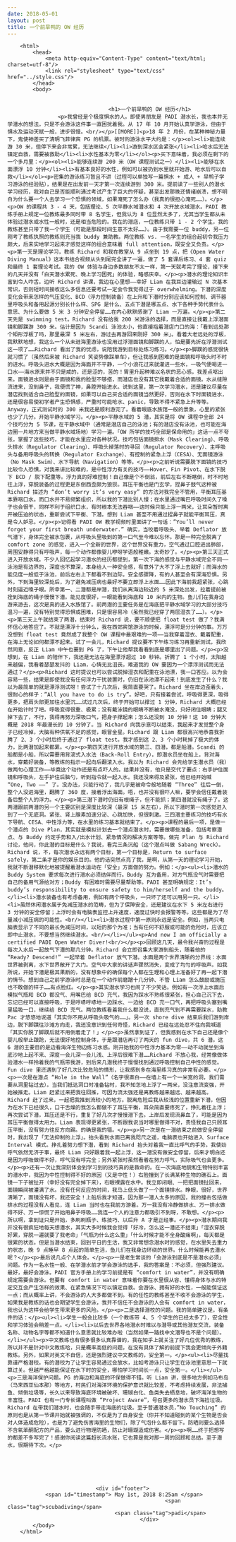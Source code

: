 ```yaml
---
date: 2018-05-01
layout: post
title: 一个前旱鸭的 OW 经历
---        
```


<!DOCTYPE HTML>
        <html>
            <head>
                <meta http-equiv="Content-Type" content="text/html; charset=utf-8"/>
                <link rel="stylesheet" type="text/css" href="../style.css"/>
            </head>
            <body>
                
                
                                    <h1>一个前旱鸭的 OW 经历</h1>
                    <p>我曾经是个极度惧水的人。即使男朋友是 PADI 潜水长，我也本并无学潜水的想法，只是不会游泳这件事一直困扰着我。从 17 年 10 月开始认真学游泳，但由于惧水及运动天赋一般，进步很慢。<br/></p>[[MORE]]<p>18 年 2 月份，在某种神秘力量下，鬼使神差买了清明飞菲律宾 PG 的机票。彼时的游泳水平大约是：</p><ol><li>能连续游 30 米，但停下来会非常累，无法继续</li><li>游到深水区会紧张</li><li>呛水后无法镇定自救，需要被救助</li><li>水性基本为零</li></ol><p>买下意味着，我必须在剩下的一个多月里：</p><ol><li>能够连续游 200 米（OW 课程测试之一）</li><li>能够在水面漂浮 10 分钟</li><li>有基本良好的水性，例如可以被扔到水里就开始游、呛水后可以自救</li></ol><p>密集的游泳练习暂且不讲（过程可以单独写一篇惧水 + 成人 + 旱鸭子学习游泳的经验贴），结果是在出发前一天才第一次连续游到 300 米。提前读了一些别人的潜水学习经历，我对自己是否能顺利通过考试产生了巨大的怀疑，甚至出发那晚还情绪崩溃，想不明白为什么要一个人去学习一个恐惧的领域，如果淹死了怎么办（我真的很担心淹死……）。</p><p>OW 的课程共 3 - 4 天，包括理论、5 次平静水域潜水和 4 次开放水域潜水。PADI 教练手册上规定一位教练最多同时带 8 名学生，但我认为 8 位显然太多了，尤其当学生都从未体验过潜水或水性一般时，还是相当危险的。我在的潜店，一位教练只带 1 - 2 个学生，我的教练甚至只带了我一个学生（可能是那段时间生意不太好……）。由于我需要一位 buddy，另一位刚考了教练执照的教练则充当我 buddy 兼助教。两位教练 vs. 一名学生的组合起初令我压力颇大，后来实地学习起来才感觉这样的组合意味着 full attention，既安全又负责。</p><p>第一天是理论学习，教练 Richard 和我在教室从 9 点坐到 19 点，把《Open Water Diving Manual》这本书结合视频从头到尾完全讲了一遍，做了 5 套课后练习、4 套 quiz 和最终 1 套理论考试。我的 OW 体验与身边多数朋友不太一样，第一天就考完了理论，接下来的几天并没有「白天潜水累死、晚上学习困死」的体验，略感庆幸。</p><p>潜水的理论知识丰富到令人咋舌。边听 Richard 讲课，我边在心里想——幸好 Liam 在我耳边灌输过 N 次基本常识，否则短时间接收这么多信息还要考试一定会令我觉得过于 overwhelming。下潜的深度变化会带来怎样的气压变化、BCD（浮力控制装备）在上升和下潜时分别应该如何控制、调节器里呼吸头和备用起源分别长什么样、SPG 是什么、五点下潜是哪五点、水下各种手势代表什么意思、为什么要做 5 米 3 分钟安全停留……在内心默默感谢了 Liam 一万遍。</p><p>第二天先是 swimming test。Richard 没有给我 200 米游泳的选择，而是直接让我戴上浮潜面镜和脚蹼游 300 米。估计是因为 Scandi 泳池太小，他直接指着潜店门口的海：「看到远处那个矩形浮板了吗，那里最深 5 米左右，游过去再游回来刚好 300 米」。看着大老远处的浮板，我默默地想，我这么一个从未进海里游泳也没用过浮潜面镜和脚蹼的人，怕是要先折在浮潜测试这一项了……Richard 看出了我的忧虑，说陪我游到目标处练习练习。</p><p>脚蹼的感觉很快就习惯了（虽然后来被 Richard 笑姿势像踩单车），但让我感到困难的是面镜和呼吸头时不时的进水。呼吸头进水大概是因为海面并不平静，一个小浪花过来就灌进一些水，一吸气便喝进一口水——海水原来并不只是咸的，还是涩的，苦的！胃里升起种难以名状的恶心感，我差点呕出来。面镜进水则是由于面镜和我的脸型不够搭，而潜店也没有其它我戴着合适的面镜。水从缝隙流进来，没到鼻子，我便慌了神，鼻腔开始进水。说到这里，第一次学习潜水，还是建议尽量在潜店找到适合自己脸型的面镜，如果可以自己买合适的面镜当然更好，否则在水下时面镜进水，还是很容易使初学者产生恐惧感，严重时可能呛水、panic，导致不得不紧急上升等等。Anyway，正式测试时的 300 米我还是顺利游完了。看着眼底水族馆一般的景象，心里的紧张也少了几分。开始平静水域学习。</p><p>平静水域的 5 潜，其实是将 OW 课程中全部 24 个技巧分为 5 节课，在平静水域中（通常是潜店自己的泳池；有的潜店没有泳池，也可能在海边圈一片地方来当做平静水域场地）学习一遍。「OW 所学的技巧全部是保命用的」这话一点不夸张，掌握了这些技巧，才能在水里应对各种状况。技巧包括面镜排水（Mask Clearing）、呼吸头排水（Regulator Clearing）、呼吸头掉落时的寻回（Regulator Recovery）、主呼吸头与备用呼吸头的转换（Regulator Exchange）、有控制的紧急上浮（CESA）、无面镜游泳（No Mask Swim）、水下导航（Navigation）等等。</p><p>之前听说需要脱下面镜的技巧比较令人恐惧，对我来讲比较难的，是中性浮力有关的技巧——Hover、Fin Pivot、在水下脱下 BCD / 脱下配重等。浮力真的好难控制！自己像是个不倒翁，前后左右不断瞎倒，时不时地往上浮，穿脱装备的过程更是东倒西歪颇为狼狈。耳压平衡也是门玄学，捏鼻子鼓气这种被 Richard 描述为 “don’t worry it’s very easy” 的方法对我完全不管用，平衡耳压基本靠咽口水。而口水并不易频繁组织，所以我的下潜比别人慢；在水里通过嘴巴呼吸时间久了嗓子也会很干，同样不利于组织口水，有时根本无法吞咽——这时候只能上浮一两米，让耳朵暂时离开被压迫的状态，重新尝试下平衡、下潜。想到 Liam 甚至不用通过捏鼻子就能平衡耳压，真是令人妒忌。</p><p>记得看 PADI OW 教学视频时里面讲了一句话：”You’ll never forget your first breath underwater.” 确实，当咬着呼吸头、举着 Deflator 放气潜下，身体完全被水包裹，从呼吸头里吸到的第一口气至今难以忘怀。那是一种完全脱离了 comfort zone 的感觉，进入一个全新的世界，这个世界没有重力，空气通过口腔进出肺部，周围安静得只有呼吸声，每一个动作都像婴儿咿呀学语般稚嫩。太奇妙了。</p><p>第三天正式进入开放水域。不少人回忆起学习潜水的经历都提到，第一次下海的感觉与平静水域完全不同——泳池是有边界的，深度也不算深，本身给人一种安全感，有意外了大不了浮上去就好；而海水的能见度一般低于泳池，前后左右上下都看不到边际，安全感骤降，有的人甚至会有深海恐惧。另外，下到海里较深处后，为了避免减压病也最好不要立即浮上水面……因此下海前我超紧张，心跳时刻逼近嗓子眼。所幸第一、二潜都是岸潜，我们从离海边较近的 5 米深处出发，拉着提前被拴到海底的绳子慢慢下潜。能见度很好，一眼能看到海底和 10 米内的生物。鱼儿们在我身边游来游去，这次是真的进入水族馆了。前两潜的主要任务是在海底把平静水域学习的大部分技巧温习一遍，没有特别觉得恐惧或困难，只是很容易冷（虽然我已经穿了两层湿衣了……）。</p><p>第三天上午就结束了两潜，结束时 Richard 说，要不顺便把 float test 做了？我满怀信心地答应了。不就是漂浮十分钟么，我在西郊宾馆游泳的时候，漂浮可是分分钟的事。万万没想到 float test 竟然成了我整个 OW 课程中最艰难的一项——当我穿着湿衣、戴着配重，在海上无论如何都漂不起来。试了一会儿，Richard 提议要不下午练习练习再重新测试，我欣然同意，反正 Liam 中午也要到 PG 了，下午让他帮我看看到底是哪里出了问题。</p><p>没想到，在 Liam 的陪伴下，我还是无法在海里漂浮超过 10 秒钟。折腾了 1 个小时，太阳越来越偏，我看着瑟瑟发抖的 Liam，心情无比沮丧。难道我的 OW 要因为一个漂浮测试而无法通过？</p><p>Richard 这时提议也可以尝试脱掉湿衣和配重在泳池漂，我一口答应。以为会容易一些，结果是即使我没有任何浮力干扰装置时，仍旧在泳池漂不起来！到底发生了什么？我以为最简单的就是漂浮测试呀！尝试了十几次后，我简直要哭了。Richard 坐在岸边歪着头，很耐心的样子：”All you have to do is try”。好吧，只有接着尝试，呼吸得更深，吸得更多，把肩头部更加往水里沉……试过几次后，终于开始可以撑过 1 分钟，Richard 大概已经在开始计时了吧。呼吸变得很重、极累；没有戴泳镜的眼睛不断被水淹没，只好闭住眼睛；腿又掉下去了，不行，我得再努力深吸口气，把身子撑起来；怎么还没到 10 分钟！这 10 分钟大概是 2018 年最漫长的 10 分钟了。当 Richard 向我示意可以结束，我起来才发觉整个身子已经冷掉，大脑有种供氧不足的感觉，眼冒金星。Richard 跟 Liam 都很高兴地恭喜我折腾了 2、3 个小时后终于通过了 float test。我才感到这 2、3 个小时耗掉了极大的体力，比两潜加起来都累。</p><p>第四天进行开放水域的第三、四潜，都是船潜。Scandi 的船都是小船，所以需要用背滚式入水法（Back-Roll Entry），即潜水员坐在船上，背对海水，穿戴好装备，等教练的指示一起向后翻滚入水。我以为 Richard 会先给学生潜水员（我）做两句心理工作——毕竟这个动作还是有点吓人的。结果并没有，他只是交代了要点：右手护住面镜和呼吸头，左手护住后脑勺，听到指令就一起入水。我还没来得及紧张，他已经开始喊 “One, Two ——” 了。没办法，只能行动了，我几乎是被命令般地随着 “Three” 往后一倒，整个人没进海里，翻腾了 360 度，接着浮出海面。唔，也并没有很吓人嘛，要学会信任戴着装备后整个人的浮力。</p><p>第三潜下潜时仍旧有根绳子，但不能抓；第四潜就没有绳子了。这两潜跟前两潜的另一个主要区别是深度比较深（最深 15 米左右），所以下潜时第一次感觉进入到了一个无底洞。紧张、肾上腺素加速分泌、心跳加快，但很刺激。三四潜主要练习的技巧有水下导航、CESA、中性浮力等，在水里的练习基本就结束了。</p><p>课程的最后一项，是做一个潜点的 Dive Plan，其实就是模拟计划去一个潜点潜水时，需要做哪些准备，包括考察潜点、与 Buddy 约定手势和入/出水计划、紧急情况的解决方案等等。做完 Plan 与 Richard 讨论，他问，你此潜的目标是什么？我说，看完三条沉船（这个潜点叫做 Sabang Wreck）。Richard 说，不，每次潜水永远有两个目标，第一个目标是，Return to surface safely，第二条才是你的娱乐目的。他的话突然点亮了我，是啊，从第一天的理论学习开始，我就不断潜移默化地被提醒着潜水运动在「安全」方面做的努力。例如：</p><ul><li>潜水的 Buddy System 要求每次进行潜水必须结伴而行。Buddy 互为备用，对方气瓶没气时需要把自己的备用气源给对方；Buddy 有困难时需要尽量帮助等。PADI 甚至明确规定：It’s buddy’s responsibility to ensure safety to him/herself and the buddy。</li><li>潜水装备也有考虑备用，例如有两个呼吸头，一只坏了还可以用另一只。</li><li>虽然休闲潜水属于免减压潜水的范畴，但为了保障安全，还是建议在水下 5 米左右进行 3 分钟的安全停留；上浮时会有电脑表监控上升速度，速度过快时会报警等等。这些都是为了尽量减小减压病的可能性。<br/></li><li>潜水过程中第一原则永远是安全。例如，当两只电脑表显示了不同的最长免减压时间，以短的那个为准；当有任何不舒服或可能的危险时，应该立即中止潜水，不要想当然继续潜水。<br/></li></ul><p>And now I am officially a certified PADI Open Water Diver!<br/></p><p>回顾这几天，最令我兴奋的过程是每次入水后一起放气下潜的那几分钟。Richard 会立即召集大家游到船头，随着他的 “Ready? Descend!” 一起举着 Deflator 放气下潜。水面是两个世界清晰的分界线：水面世界被剥离，水下世界敞开了大门。空气中大家的讲话声骤然消失，变成了均匀的呼吸声。如我所说，开始下潜是极其果断的，没有想象中的确保每个人都在生理和心理上准备好了再一起下潜的情节。想到自己之前学游泳时总是在一个动作前磨蹭十几分钟、不管 Liam 怎么鼓励或施压也不敢做的样子……有点脸红。</p><p>其实潜水学习也闹了不少笑话。例如有一次浮上水面后模拟气瓶和 BCD 都没气、用嘴巴给 BCD 充气，我因为踩水不熟练很紧张，担心自己沉下去，忘记已经可以直接呼吸，于是哼哧哼哧地一边踩水、一边给 BCD 充一口气，再把呼吸头塞到嘴里猛吸一口，继续给 BCD 充气。两位教练看着我什么都没说，直到充气到不再需要踩水，助教 Pac 才悠悠地说道「其实你不用从呼吸头吸气的……」。另一次 shore dive 结束后我们游到岸边，脱下脚蹼往沙滩方向走，我还没意识到任何奇怪，Richard 已经在远处忍不住向我喊道「其实你脱了脚蹼后就不用倒着走了！」</p><p>虽然拿到证了，但我感到在水下自己还是像个婴儿般举止踉跄，无法很好地控制身体，于是跟潜店再订了两天的 fun dive，共 6 潜。这 6 潜的主要目的是边看海洋生物边练习水感。刚开始我的中性浮力基本为零——动不动就坐到海底沙地上起不来、深度一会儿深一会儿浅、上浮后很难下潜……Richard 不放心我，经常像做体验潜水一样拎着我的气瓶带我游，到后来几潜我终于慢慢找到通过呼吸控制自己中性的感觉。Fun dive 里还遇到了好几次比较危险的情形，让我感到多在海里练习真的非常有必要。</p><p>一次是在潜点 “Hole in the Wall”（名字很直白——在墙上有一个一米宽的洞，我们需要从洞里钻过去）。当我们抵达洞口时准备钻时，我不知怎地上浮了一两米，没注意流变强，开始被推走。Liam 赶紧过来把我往回推，可因为流太强还是离教练越来越远、越来越高。Richard 赶了过来，一起把我推到流较小的地方。脱离危险后我从较浅的位置重新下潜，但因为在水下已经很久，口干舌燥的我怎么都做不了耳压平衡，耳朵简直要疼死了，挣扎着往上浮；再次尝试下潜，耳压还是不行，重复了好几次才慢慢潜下去。上岸后发现流鼻血了，可能是因为耳压平衡做得太用力。Liam 表现得更紧张，不断跟我说当时哪里做得不对，责怪我自己只顾耳压平衡，没有努力往反方向踢。的确是我的错。</p><p>另一次是在一潜结束之前做安全停留时，我出现了「无法抑制的上浮」。抬头看到水面已离我咫尺之遥，电脑表也开始进入 Surface Interval 模式。挣扎着努力想下潜，看到 Richard 抬头对着我一直比呼气的手势。我使劲呼气依然无济于事，最终 Liam 只好跟着我一起上浮，这一潜没有做安全停留。后来才明白还是因为呼吸做得不好，呼气没有呼完全；另外紧张时虽然看着在努力呼气，实际吸气也会更多。</p><p>还有一次让我深刻体会到学习到的技巧真的是救命的。在一次海底地貌和生物特别丰富的潜水中，我因为中性控制得不好的原因（又是中性！）右脸撞到了长满某种生物的礁石上。面镜一下子被扯开（幸好没有完全掉下来），右眼裸露在水中。我立即闭眼、一把把面镜扯回来，面镜瞬间被灌满了水。没有任何反应的时间，我马上低头做了一个面镜排水。睁眼，很好，世界清晰了，面镜没有坏，我还安全！上船后我才知道，因为那一潜人太多的原因，我的撞击包括做排水的过程没有人看见，连 Liam 当时也在我前方游着。万一我没有冷静做排水、万一排水做得不好、万一惊慌了开始用鼻子呼吸……我连一个人的注意力都吸引不到呀，不敢想。</p><p>所以啊，拿到证只是开始，多刷刷瓶子、练技巧、以后升 A 才是正经事。</p><p>潜水期间我并没有很疯狂地每天想潜水，其实大多时候我会觉得「好冷，怎么这一潜还不结束」「湿衣穿脱好累，穿脱一遍就要了我老命」「气瓶为什么这么重」「什么时候才能不全身酸痛啊」，每天都是很累的状态。但是当潜水结束，回到平日的生活，我又非常想念潜水时的感觉，在水里失去重力的状态，晚 9 点睡早 8 点起的简单生活，鱼儿们在我身边环绕的世界。什么时候能再去潜水呢？</p><p>最后说几点个人体会。</p><p>一是老生常谈的「会游泳到底是不是潜水必须」问题。作为一名水性一般、在学潜水前才学会游泳的选手，我的答案是：不必须，但强烈建议。最好，最好会游泳。PADI 官方手册上的学习前提是有 “comfort in water”，并没有明确规定需要会游泳。但要有 comfort in water 意味着你要在水里很从容、懂得身体与水的特定交互会产生怎样的效果、在紧急情况下可以镇定自救。会游泳、拥有好的水性，一般能保证这一点；而从概率上讲，不会游泳的人大多都做不到。有的任性的教练甚至不收不会游泳的学生，如果我是教练的话也会期望学生会游泳，我并不信任不会游泳的人会有 comfort in water，我也认为这样会给学生带来更多的风险。</p><p>二是选择潜校的问题。我的简单建议是，有条件的话：</p><ul><li>学生一般会比较多（一个教练带 4、5 个学生的已经太多了），安全性和学习体验会稍差一点。</li><li>以后去世界各地潜水时难以与潜导或其他潜友交流，装备名称、动物名字等都不知道什么意思就比较难办啦（当然如果一路找中文潜导也不是个问题）。</li></ul><p>中文教练也有很多很多认真靠谱的，我在知乎上就关注了好几位优秀的教练，所以并不是针对中文教练哈，只是概率高低的问题，在没有具体了解的前提下我会更倾向于外籍教练。另外，如果对英文不自信，还是强烈建议中文教练的，安全第一。</p><ul><li>尽量找靠谱严格潜校。有的潜校为了让学生容易通过会放水，比如考游泳只让学生在泳池里意思一下就算过关。但越严格越能保证在水下时的安全，哪怕学习时间长一点，安全第一。</li></ul><p>三是海洋保护问题。PG 的海边和海底的环保做得不错。听 Liam 讲，很多地方例如马布岛（马来西亚仙本那）等地方，村民们对海洋环境的保护意识就比较差，不考虑持续发展，非法捕鱼、倾倒垃圾等，长久以来导致海底环境被破坏、珊瑚白化、鱼类失去栖息地，破坏海洋生物的丰富性。PADI 也有一门专长课程叫做 “Project Aware”，号召更多的潜水员下海捡垃圾。Richard 在带我们潜水时，也会随手带走海底的垃圾。至于普通潜水员，”No Touching” 的原则也是从第一节课开始就被强调的，不仅是为了自身安全（你并不知道碰到的某个生物是否会对人体造成危险），也是为了避免伤害海里的生物们，除了气泡什么都不留下。防晒则要么选择不含氧苯酮配方的产品，要么进行物理防晒，防止对珊瑚造成伤害。</p><p>啊……终于把想写的都差不多写完了！感谢你阅读这篇超长流水账，它也算是我对那一周的回顾和总结。至于潜水，很期待下次。</p>
                
                
                
                
                
                
                                <div id="footer">
                <span id="timestamp"> May 1st, 2018 8:25am </span>
                                                      <span class="tag">scubadiving</span>
                                      <span class="tag">padi</span>
                                              </div>
            </body>
        </html>

        

